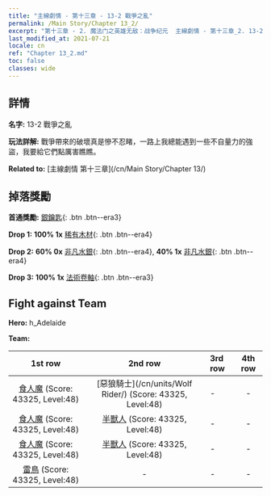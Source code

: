 ```yaml
---
title: "主線劇情 - 第十三章 - 13-2 戰爭之亂"
permalink: /Main Story/Chapter 13_2/
excerpt: "第十三章 - 2. 魔法门之英雄无敌：战争纪元  主線劇情 - 第十三章_2. 13-2 戰爭之亂"
last_modified_at: 2021-07-21
locale: cn
ref: "Chapter 13_2.md"
toc: false
classes: wide
---
```


## 詳情

 **名字:** 13-2 戰爭之亂

 **玩法詳解:** 戰爭帶來的破壞真是慘不忍睹，一路上我總能遇到一些不自量力的強盜，我要給它們點厲害瞧瞧。

 **Related to:** [主線劇情 第十三章](/cn/Main Story/Chapter 13/)

## 掉落獎勵

 **首通獎勵:** [銀鑰匙](/cn/Items/con_693/){: .btn .btn--era3}

 **Drop 1:** **100% 1x** [稀有木材](/cn/Items/mat_41/){: .btn .btn--era4}

 **Drop 2:** **60% 0x** [非凡水銀](/cn/Items/mat_35/){: .btn .btn--era4}, **40% 1x** [非凡水銀](/cn/Items/mat_35/){: .btn .btn--era4}

 **Drop 3:** **100% 1x** [法術卷軸](/cn/Items/con_694/){: .btn .btn--era3}


## Fight against Team
 **Hero:** h_Adelaide

 **Team:**


  | 1st row | 2nd row | 3rd row | 4th row |
  |:----:|:----:|:----|:----:|
  | [食人魔](/cn/units/Ogre/) (Score: 43325, Level:48)  | [惡狼騎士](/cn/units/Wolf Rider/) (Score: 43325, Level:48)  | - | - |
  | [食人魔](/cn/units/Ogre/) (Score: 43325, Level:48)  | [半獸人](/cn/units/Orc/) (Score: 43325, Level:48)  | - | - |
  | [食人魔](/cn/units/Ogre/) (Score: 43325, Level:48)  | [半獸人](/cn/units/Orc/) (Score: 43325, Level:48)  | - | - |
  | [雷鳥](/cn/units/Roc/) (Score: 43325, Level:48)  | - | - | - |


